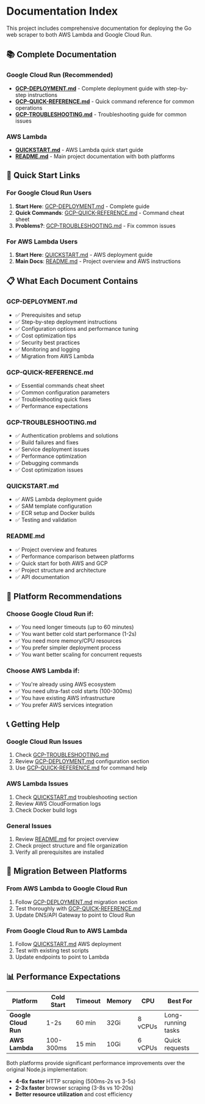 # Documentation Index

This project includes comprehensive documentation for deploying the Go web scraper to both AWS Lambda and Google Cloud Run.

## 📚 Complete Documentation

### Google Cloud Run (Recommended)
- **[GCP-DEPLOYMENT.md](./GCP-DEPLOYMENT.md)** - Complete deployment guide with step-by-step instructions
- **[GCP-QUICK-REFERENCE.md](./GCP-QUICK-REFERENCE.md)** - Quick command reference for common operations
- **[GCP-TROUBLESHOOTING.md](./GCP-TROUBLESHOOTING.md)** - Troubleshooting guide for common issues

### AWS Lambda
- **[QUICKSTART.md](./QUICKSTART.md)** - AWS Lambda quick start guide
- **[README.md](./README.md)** - Main project documentation with both platforms

## 🚀 Quick Start Links

### For Google Cloud Run Users
1. **Start Here**: [GCP-DEPLOYMENT.md](./GCP-DEPLOYMENT.md) - Complete guide
2. **Quick Commands**: [GCP-QUICK-REFERENCE.md](./GCP-QUICK-REFERENCE.md) - Command cheat sheet
3. **Problems?**: [GCP-TROUBLESHOOTING.md](./GCP-TROUBLESHOOTING.md) - Fix common issues

### For AWS Lambda Users
1. **Start Here**: [QUICKSTART.md](./QUICKSTART.md) - AWS deployment guide
2. **Main Docs**: [README.md](./README.md) - Project overview and AWS instructions

## 📋 What Each Document Contains

### GCP-DEPLOYMENT.md
- ✅ Prerequisites and setup
- ✅ Step-by-step deployment instructions
- ✅ Configuration options and performance tuning
- ✅ Cost optimization tips
- ✅ Security best practices
- ✅ Monitoring and logging
- ✅ Migration from AWS Lambda

### GCP-QUICK-REFERENCE.md
- ✅ Essential commands cheat sheet
- ✅ Common configuration parameters
- ✅ Troubleshooting quick fixes
- ✅ Performance expectations

### GCP-TROUBLESHOOTING.md
- ✅ Authentication problems and solutions
- ✅ Build failures and fixes
- ✅ Service deployment issues
- ✅ Performance optimization
- ✅ Debugging commands
- ✅ Cost optimization issues

### QUICKSTART.md
- ✅ AWS Lambda deployment guide
- ✅ SAM template configuration
- ✅ ECR setup and Docker builds
- ✅ Testing and validation

### README.md
- ✅ Project overview and features
- ✅ Performance comparison between platforms
- ✅ Quick start for both AWS and GCP
- ✅ Project structure and architecture
- ✅ API documentation

## 🎯 Platform Recommendations

### Choose Google Cloud Run if:
- ✅ You need longer timeouts (up to 60 minutes)
- ✅ You want better cold start performance (1-2s)
- ✅ You need more memory/CPU resources
- ✅ You prefer simpler deployment process
- ✅ You want better scaling for concurrent requests

### Choose AWS Lambda if:
- ✅ You're already using AWS ecosystem
- ✅ You need ultra-fast cold starts (100-300ms)
- ✅ You have existing AWS infrastructure
- ✅ You prefer AWS services integration

## 📞 Getting Help

### Google Cloud Run Issues
1. Check [GCP-TROUBLESHOOTING.md](./GCP-TROUBLESHOOTING.md)
2. Review [GCP-DEPLOYMENT.md](./GCP-DEPLOYMENT.md) configuration section
3. Use [GCP-QUICK-REFERENCE.md](./GCP-QUICK-REFERENCE.md) for command help

### AWS Lambda Issues
1. Check [QUICKSTART.md](./QUICKSTART.md) troubleshooting section
2. Review AWS CloudFormation logs
3. Check Docker build logs

### General Issues
1. Review [README.md](./README.md) for project overview
2. Check project structure and file organization
3. Verify all prerequisites are installed

## 🔄 Migration Between Platforms

### From AWS Lambda to Google Cloud Run
1. Follow [GCP-DEPLOYMENT.md](./GCP-DEPLOYMENT.md) migration section
2. Test thoroughly with [GCP-QUICK-REFERENCE.md](./GCP-QUICK-REFERENCE.md)
3. Update DNS/API Gateway to point to Cloud Run

### From Google Cloud Run to AWS Lambda
1. Follow [QUICKSTART.md](./QUICKSTART.md) AWS deployment
2. Test with existing test scripts
3. Update endpoints to point to Lambda

## 📊 Performance Expectations

| Platform | Cold Start | Timeout | Memory | CPU | Best For |
|----------|------------|---------|--------|-----|----------|
| **Google Cloud Run** | 1-2s | 60 min | 32Gi | 8 vCPUs | Long-running tasks |
| **AWS Lambda** | 100-300ms | 15 min | 10Gi | 6 vCPUs | Quick requests |

Both platforms provide significant performance improvements over the original Node.js implementation:
- **4-6x faster** HTTP scraping (500ms-2s vs 3-5s)
- **2-3x faster** browser scraping (3-8s vs 10-20s)
- **Better resource utilization** and cost efficiency
